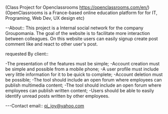 (Class Project for Openclassrooms https://openclassrooms.com/en/) (OpenClassrooms is a France-based online education platform for for IT, Programing, Web Dev, UX design etc)

--About::
This project is a Internal social network for the company Groupomania.
The goal of the website is to facilitate more interaction between colleagues.
On this website users can easily signup create post comment like and react to other user's post.


requested By client::

-The presentation of the features must be simple;
-Account creation must be simple and possible from a mobile phone;
-A user profile must include very little information for it to be quick to complete;
-Account deletion must be possible;
-The tool should include an open forum where employees can publish multimedia content;
-The tool should include an open forum where employees can publish written content;
-Users should be able to easily identify unread posts written by other employees.


---Contact email:: qj_joy@yahoo.com
